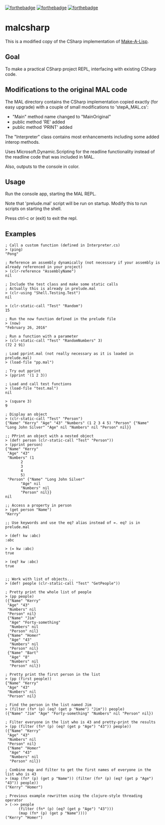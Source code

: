 [![forthebadge](http://forthebadge.com/images/badges/uses-badges.svg)](http://forthebadge.com)
[![forthebadge](http://forthebadge.com/images/badges/validated-html2.svg)](http://forthebadge.com)
[![forthebadge](http://forthebadge.com/images/badges/does-not-contain-treenuts.svg)](http://forthebadge.com)

malcsharp
=========

This is a modified copy of the CSharp implementation of [Make-A-Lisp](https://github.com/kanaka/mal).

Goal
----

To make a practical CSharp project REPL, interfacing with existing CSharp code.

Modifications to the original MAL code
--------------------------------------

The MAL directory contains the CSharp implementation copied exactly (for easy upgrade) with a couple of small modifications to 'stepA_MAL.cs':

-	"Main" method name changed to "MainOriginal"
-	public method 'RE' added
-	public method 'PRINT' added

The "Interpreter" class contains most enhancements including some added interop methods.

Uses Microsoft.Dynamic.Scripting for the readline functionality instead of the readline code that was included in MAL.

Also, outputs to the console in color.

Usage
-----

Run the console app, starting the MAL REPL.

Note that 'prelude.mal' script will be run on startup. Modify this to run scripts on starting the shell.

Press ctrl-c or (exit) to exit the repl.

Examples
--------

```
; Call a custom function (defined in Interpreter.cs)
> (ping)
"Pong"

; Reference an assembly dynamically (not necessary if your assembly is already referenced in your project)
> (clr-reference "AssemblyName")
nil

; Include the test class and make some static calls
; Actually this is already in prelude.mal
> (clr-using "Shell.Testing.Test")
nil

> (clr-static-call "Test" "Random")
15

; Run the now function defined in the prelude file
> (now)
"February 26, 2016"

; Run a function with a parameter
> (clr-static-call "Test" "RandomNumbers" 3)
(72 2 91)

; Load pprint.mal (not really necessary as it is loaded in prelude.mal)
> (load-file "pp.mal")

; Try out pprint
> (pprint '(1 2 3))

; Load and call test functions
> (load-file "test.mal")
nil

> (square 3)
9

; Display an object
> (clr-static-call "Test" "Person")
{"Name" "Kerry" "Age" "43" "Numbers" (1 2 3 4 5) "Person" {"Name" "Long John Silver" "Age" nil "Numbers" nil "Person" nil}}

;; PPrint an object with a nested object
> (def! person (clr-static-call "Test" "Person"))
> (pprint person)
{"Name" "Kerry"
 "Age" "43"
 "Numbers" (1
       2
       3
       4
       5)
 "Person" {"Name" "Long John Silver"
       "Age" nil
       "Numbers" nil
       "Person" nil}}
nil

;; Access a property in person
> (get person "Name")
"Kerry"

;; Use keywords and use the eq? alias instead of =. eq? is in prelude.mal

> (def! kw :abc)
:abc

> (= kw :abc)
true

> (eq? kw :abc)
true


;; Work with list of objects...
> (def! people (clr-static-call "Test" "GetPeople"))

; Pretty print the whole list of people
> (pp people)
({"Name" "Kerry"
 "Age" "43"
 "Numbers" nil
 "Person" nil}
 {"Name" "Jim"
  "Age" "Forty-something"
  "Numbers" nil
  "Person" nil}
 {"Name" "Homer"
  "Age" "43"
  "Numbers" nil
  "Person" nil}
 {"Name" "Bart"
  "Age" "8"
  "Numbers" nil
  "Person" nil})

; Pretty print the first person in the list
> (pp (first people))
{"Name" "Kerry"
 "Age" "43"
 "Numbers" nil
 "Person" nil}

; Find the person in the list named Jim
> (filter (fn* (p) (eq? (get p "Name") "Jim")) people)
({"Name" "Jim" "Age" "Forty-something" "Numbers" nil "Person" nil})

; Filter everyone in the list who is 43 and pretty-print the results
> (pp (filter (fn* (p) (eq? (get p "Age") "43")) people))
({"Name" "Kerry"
 "Age" "43"
 "Numbers" nil
 "Person" nil}
 {"Name" "Homer"
  "Age" "43"
  "Numbers" nil
  "Person" nil})

; Combine map and filter to get the first names of everyone in the list who is 43
> (map (fn* (p) (get p "Name")) (filter (fn* (p) (eq? (get p "Age") "43")) people))
("Kerry" "Homer")

; Previous example rewritten using the clojure-style threading operator
> (->> people 
      (filter (fn* (p) (eq? (get p "Age") "43"))) 
	  (map (fn* (p) (get p "Name"))))
("Kerry" "Homer")	  
```
